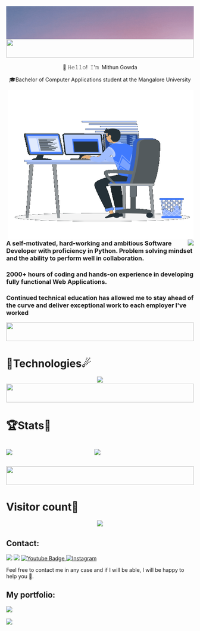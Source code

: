 <div style="display: flex; justify-content: center;">
        <img align="center" src="./Assets/Welcome.gif" />
</div>

<img width="100%" height="50" src="https://i.imgur.com/dBaSKWF.gif" /> 

<p align="center"> 👋 𝙷𝚎𝚕𝚕𝚘! 𝙸'𝚖 Mithun Gowda</p>
<p align="center">🎓Bachelor of Computer Applications student at the Mangalore University</p>


<p>
        <img align="right" style="width:500px; height:400px;" 
        src="./Assets/Right_Side.gif" />
        <img align="right"
        src="https://readme-typing-svg.herokuapp.com/?lines=Sincere%20and%20%20Reliable%20Full-Stack%20Web%20Developer;1+%2B%20years%20of%20hands-on%20experience;&center=true&width=500&height=45" />
        <h3 align="left">    A   self-motivated, hard-working and ambitious Software Developer with proficiency in Python.
        Problem solving mindset and the ability to perform well in collaboration.</h3>
        <h3 align="left"> 2000+ hours of coding and hands-on experience in developing fully functional Web Applications.</h3>
        <h3 align="left">Continued technical education has allowed me to stay ahead of the curve and deliver exceptional work to each employer I've worked</h3>
        <img width="100%" height="50" src="https://i.imgur.com/dBaSKWF.gif" />
</p>

<p>
        <h1>🌠Technologies☄</h1>
        <div align="center">
            <img src="https://skillicons.dev/icons?i=python,mongodb,css,html,django,fastapi,mysql,firebase,postman,docker,kubernetes,jenkins,linux,gitlab,git,github,aws,azure&perline=13"/>
        </div>
        <img width="100%" height="50" src="https://i.imgur.com/dBaSKWF.gif" />
</p>

<h1>🏆Stats🏅</h1>
<pre>   
<img align="left" width="47%" src="https://github-readme-stats.vercel.app/api?username=Mithun-Gowda&show_icons=true&theme=radical" /><img align="left" width="47%" src="https://github-readme-stats.vercel.app/api/top-langs/?username=Mithun-Gowda&layout=compact" /><br>
</pre>

<img width="100%" height="50" src="https://i.imgur.com/dBaSKWF.gif" />

<h1>Visitor count🔢</h1>
<div align="center">
 <img src="https://profile-counter.glitch.me/mithun-gowda/count.svg" />
</div>


<h2>Contact:</h2>

[<img src="https://img.shields.io/badge/Gmail-D14836?style=for-the-badge&logo=gmail&logoColor=white">](mailto:mithunakkadka@gmail.com)
[<img src="https://img.shields.io/badge/LinkedIn-0077B5?style=for-the-badge&logo=linkedin&logoColor=white">](https://www.linkedin.com/in/mithun-gowda/)
<a href="https://www.youtube.com/channel/UC7YQhuCsJmX7ueWMLfLdEUQ">
    <img src="https://img.shields.io/badge/YouTube-red?style=for-the-badge&logo=youtube&logoColor=white" alt="Youtube Badge"/>
  </a>      <a target="_blank" href="https://www.instagram.com/mithun______gowda/">
  <img alt="Instagram" src="https://img.shields.io/badge/Instagram-E4405F?style=for-the-badge&logo=instagram&logoColor=white" />
</a>

  

Feel free to contact me in any case and if I will be able, I will be happy to help you 🙂.

<h2> My portfolio: </h2>

<a href="https://mithunakkadka.wixsite.com/mithungowda1999">
    <img src="https://img.shields.io/badge/Portfolio-Mithun-Gowda/"/>
  </a>
<p></p>

[![](https://komarev.com/ghpvc/?username=mithun-gowda&color=000000)](https://github.com/mithun-gowda?tab=repositories)  
